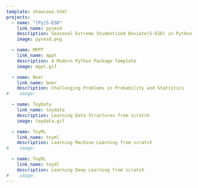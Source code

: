 ```yaml
---
template: showcase.html
projects:
  - name: "[Py]S-ESD"
    link_name: pysesd
    description: Seasonal Extreme Studentized Deviate(S-ESD) in Python
    image: pysesd.png

  - name: MPPT
    link_name: mppt
    description: A Modern Python Package Template
    image: mppt.gif

  - name: Beer
    link_name: beer
    description: Challenging Problems in Probability and Statistics
#    image:

  - name: ToyData
    link_name: toydata
    description: Learning Data Structures from scratch
    image: toydata.gif

  - name: ToyML
    link_name: toyml
    description: Learning Machine Learning from scratch
#    image:

  - name: ToyDL
    link_name: toydl
    description: Learning Deep Learning from scratch
#    image:
---
```


